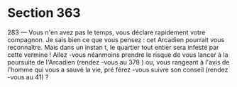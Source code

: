 # Section 363

283
— Vous n'en avez pas le temps, vous déclare rapidement votre
compagnon. Je sais bien ce que vous pensez : cet Arcadien
pourrait vous reconnaître. Mais dans un instan t, le quartier tout
entier sera infesté par cette vermine !
Allez -vous néanmoins prendre le risque de vous lancer à la
poursuite de l'Arcadien (rendez -vous au 378 ) ou, vous rangeant
à l'avis de l'homme qui vous a sauvé la vie, pré férez -vous suivre
son conseil (rendez -vous au 41) ?